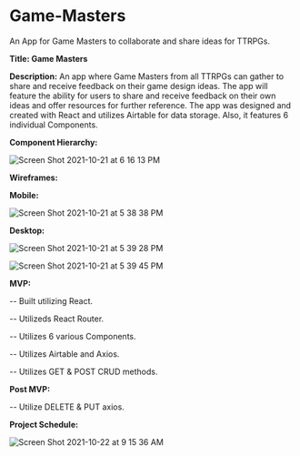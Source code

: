 # Game-Masters
An App for Game Masters to collaborate and share ideas for TTRPGs.

**Title: Game Masters**

**Description:** An app where Game Masters from all TTRPGs can gather to share and receive feedback on their game design ideas. The app will feature the ability for users to share and receive feedback on their own ideas and offer resources for further reference. The app was designed and created with React and utilizes Airtable for data storage. Also, it features 6 individual Components.


**Component Hierarchy:**


![Screen Shot 2021-10-21 at 6 16 13 PM](https://user-images.githubusercontent.com/91752553/138365211-18cdba66-3166-429e-91c9-dbc130099bbc.png)


**Wireframes:** 

**Mobile:**

![Screen Shot 2021-10-21 at 5 38 38 PM](https://user-images.githubusercontent.com/91752553/138364797-1553b1bd-cf3c-4bdf-9fe6-39e3336c7999.png)


**Desktop:**

![Screen Shot 2021-10-21 at 5 39 28 PM](https://user-images.githubusercontent.com/91752553/138364824-7a7d12ce-df3f-470f-bea1-fc45558bfcff.png)


![Screen Shot 2021-10-21 at 5 39 45 PM](https://user-images.githubusercontent.com/91752553/138365053-4bcfa56c-fcd4-44f0-b294-3fe76144765c.png)


**MVP:** 

 -- Built utilizing React.
 
 -- Utilizeds React Router.
 
 -- Utilizes 6 various Components.
 
 -- Utilizes Airtable and Axios.
 
 -- Utilizes GET & POST CRUD methods. 
 
 **Post MVP:** 
  
  -- Utilize DELETE & PUT axios.
  
  
  **Project Schedule:** 
 
 
 ![Screen Shot 2021-10-22 at 9 15 36 AM](https://user-images.githubusercontent.com/91752553/138459966-751f8972-79f6-40cc-b996-40e17809062b.png)

  
  
